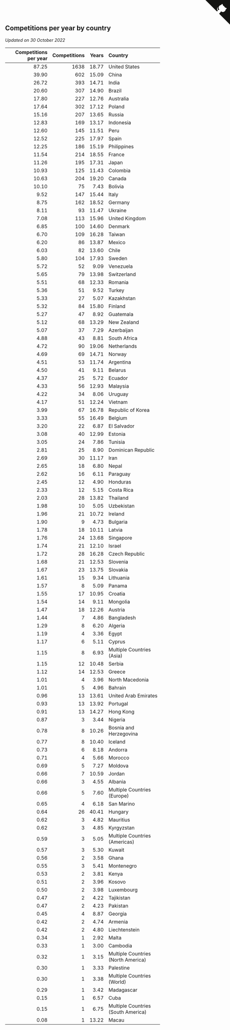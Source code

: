 ## Competitions per year by country

*Updated on 30 October 2022*

| Competitions per year | Competitions | Years | Country |
| ---: | ---: | ---: | :--- |
| 87.25 | 1638 | 18.77 | United States |
| 39.90 | 602 | 15.09 | China |
| 26.72 | 393 | 14.71 | India |
| 20.60 | 307 | 14.90 | Brazil |
| 17.80 | 227 | 12.76 | Australia |
| 17.64 | 302 | 17.12 | Poland |
| 15.16 | 207 | 13.65 | Russia |
| 12.83 | 169 | 13.17 | Indonesia |
| 12.60 | 145 | 11.51 | Peru |
| 12.52 | 225 | 17.97 | Spain |
| 12.25 | 186 | 15.19 | Philippines |
| 11.54 | 214 | 18.55 | France |
| 11.26 | 195 | 17.31 | Japan |
| 10.93 | 125 | 11.43 | Colombia |
| 10.63 | 204 | 19.20 | Canada |
| 10.10 | 75 | 7.43 | Bolivia |
| 9.52 | 147 | 15.44 | Italy |
| 8.75 | 162 | 18.52 | Germany |
| 8.11 | 93 | 11.47 | Ukraine |
| 7.08 | 113 | 15.96 | United Kingdom |
| 6.85 | 100 | 14.60 | Denmark |
| 6.70 | 109 | 16.28 | Taiwan |
| 6.20 | 86 | 13.87 | Mexico |
| 6.03 | 82 | 13.60 | Chile |
| 5.80 | 104 | 17.93 | Sweden |
| 5.72 | 52 | 9.09 | Venezuela |
| 5.65 | 79 | 13.98 | Switzerland |
| 5.51 | 68 | 12.33 | Romania |
| 5.36 | 51 | 9.52 | Turkey |
| 5.33 | 27 | 5.07 | Kazakhstan |
| 5.32 | 84 | 15.80 | Finland |
| 5.27 | 47 | 8.92 | Guatemala |
| 5.12 | 68 | 13.29 | New Zealand |
| 5.07 | 37 | 7.29 | Azerbaijan |
| 4.88 | 43 | 8.81 | South Africa |
| 4.72 | 90 | 19.06 | Netherlands |
| 4.69 | 69 | 14.71 | Norway |
| 4.51 | 53 | 11.74 | Argentina |
| 4.50 | 41 | 9.11 | Belarus |
| 4.37 | 25 | 5.72 | Ecuador |
| 4.33 | 56 | 12.93 | Malaysia |
| 4.22 | 34 | 8.06 | Uruguay |
| 4.17 | 51 | 12.24 | Vietnam |
| 3.99 | 67 | 16.78 | Republic of Korea |
| 3.33 | 55 | 16.49 | Belgium |
| 3.20 | 22 | 6.87 | El Salvador |
| 3.08 | 40 | 12.99 | Estonia |
| 3.05 | 24 | 7.86 | Tunisia |
| 2.81 | 25 | 8.90 | Dominican Republic |
| 2.69 | 30 | 11.17 | Iran |
| 2.65 | 18 | 6.80 | Nepal |
| 2.62 | 16 | 6.11 | Paraguay |
| 2.45 | 12 | 4.90 | Honduras |
| 2.33 | 12 | 5.15 | Costa Rica |
| 2.03 | 28 | 13.82 | Thailand |
| 1.98 | 10 | 5.05 | Uzbekistan |
| 1.96 | 21 | 10.72 | Ireland |
| 1.90 | 9 | 4.73 | Bulgaria |
| 1.78 | 18 | 10.11 | Latvia |
| 1.76 | 24 | 13.68 | Singapore |
| 1.74 | 21 | 12.10 | Israel |
| 1.72 | 28 | 16.28 | Czech Republic |
| 1.68 | 21 | 12.53 | Slovenia |
| 1.67 | 23 | 13.75 | Slovakia |
| 1.61 | 15 | 9.34 | Lithuania |
| 1.57 | 8 | 5.09 | Panama |
| 1.55 | 17 | 10.95 | Croatia |
| 1.54 | 14 | 9.11 | Mongolia |
| 1.47 | 18 | 12.26 | Austria |
| 1.44 | 7 | 4.86 | Bangladesh |
| 1.29 | 8 | 6.20 | Algeria |
| 1.19 | 4 | 3.36 | Egypt |
| 1.17 | 6 | 5.11 | Cyprus |
| 1.15 | 8 | 6.93 | Multiple Countries (Asia) |
| 1.15 | 12 | 10.48 | Serbia |
| 1.12 | 14 | 12.53 | Greece |
| 1.01 | 4 | 3.96 | North Macedonia |
| 1.01 | 5 | 4.96 | Bahrain |
| 0.96 | 13 | 13.61 | United Arab Emirates |
| 0.93 | 13 | 13.92 | Portugal |
| 0.91 | 13 | 14.27 | Hong Kong |
| 0.87 | 3 | 3.44 | Nigeria |
| 0.78 | 8 | 10.26 | Bosnia and Herzegovina |
| 0.77 | 8 | 10.40 | Iceland |
| 0.73 | 6 | 8.18 | Andorra |
| 0.71 | 4 | 5.66 | Morocco |
| 0.69 | 5 | 7.27 | Moldova |
| 0.66 | 7 | 10.59 | Jordan |
| 0.66 | 3 | 4.55 | Albania |
| 0.66 | 5 | 7.60 | Multiple Countries (Europe) |
| 0.65 | 4 | 6.18 | San Marino |
| 0.64 | 26 | 40.41 | Hungary |
| 0.62 | 3 | 4.82 | Mauritius |
| 0.62 | 3 | 4.85 | Kyrgyzstan |
| 0.59 | 3 | 5.05 | Multiple Countries (Americas) |
| 0.57 | 3 | 5.30 | Kuwait |
| 0.56 | 2 | 3.58 | Ghana |
| 0.55 | 3 | 5.41 | Montenegro |
| 0.53 | 2 | 3.81 | Kenya |
| 0.51 | 2 | 3.96 | Kosovo |
| 0.50 | 2 | 3.98 | Luxembourg |
| 0.47 | 2 | 4.22 | Tajikistan |
| 0.47 | 2 | 4.23 | Pakistan |
| 0.45 | 4 | 8.87 | Georgia |
| 0.42 | 2 | 4.74 | Armenia |
| 0.42 | 2 | 4.80 | Liechtenstein |
| 0.34 | 1 | 2.92 | Malta |
| 0.33 | 1 | 3.00 | Cambodia |
| 0.32 | 1 | 3.15 | Multiple Countries (North America) |
| 0.30 | 1 | 3.33 | Palestine |
| 0.30 | 1 | 3.38 | Multiple Countries (World) |
| 0.29 | 1 | 3.42 | Madagascar |
| 0.15 | 1 | 6.57 | Cuba |
| 0.15 | 1 | 6.75 | Multiple Countries (South America) |
| 0.08 | 1 | 13.22 | Macau |


<a href="https://github.com/jonatanklosko/wca_statistics" class="github-corner" aria-label="View source on Github"><svg width="80" height="80" viewBox="0 0 250 250" style="fill:#151513; color:#fff; position: absolute; top: 0; border: 0; right: 0;" aria-hidden="true"><path d="M0,0 L115,115 L130,115 L142,142 L250,250 L250,0 Z"></path><path d="M128.3,109.0 C113.8,99.7 119.0,89.6 119.0,89.6 C122.0,82.7 120.5,78.6 120.5,78.6 C119.2,72.0 123.4,76.3 123.4,76.3 C127.3,80.9 125.5,87.3 125.5,87.3 C122.9,97.6 130.6,101.9 134.4,103.2" fill="currentColor" style="transform-origin: 130px 106px;" class="octo-arm"></path><path d="M115.0,115.0 C114.9,115.1 118.7,116.5 119.8,115.4 L133.7,101.6 C136.9,99.2 139.9,98.4 142.2,98.6 C133.8,88.0 127.5,74.4 143.8,58.0 C148.5,53.4 154.0,51.2 159.7,51.0 C160.3,49.4 163.2,43.6 171.4,40.1 C171.4,40.1 176.1,42.5 178.8,56.2 C183.1,58.6 187.2,61.8 190.9,65.4 C194.5,69.0 197.7,73.2 200.1,77.6 C213.8,80.2 216.3,84.9 216.3,84.9 C212.7,93.1 206.9,96.0 205.4,96.6 C205.1,102.4 203.0,107.8 198.3,112.5 C181.9,128.9 168.3,122.5 157.7,114.1 C157.9,116.9 156.7,120.9 152.7,124.9 L141.0,136.5 C139.8,137.7 141.6,141.9 141.8,141.8 Z" fill="currentColor" class="octo-body"></path></svg></a><style>.github-corner:hover .octo-arm{animation:octocat-wave 560ms ease-in-out}@keyframes octocat-wave{0%,100%{transform:rotate(0)}20%,60%{transform:rotate(-25deg)}40%,80%{transform:rotate(10deg)}}@media (max-width:500px){.github-corner:hover .octo-arm{animation:none}.github-corner .octo-arm{animation:octocat-wave 560ms ease-in-out}}</style>
